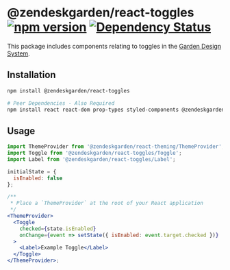# @zendeskgarden/react-toggles [![npm version](https://img.shields.io/npm/v/@zendeskgarden/react-toggles.svg?style=flat-square)](https://www.npmjs.com/package/@zendeskgarden/react-toggles) [![Dependency Status](https://img.shields.io/david/zendeskgarden/react-components.svg?path=packages/toggles&style=flat-square)](https://david-dm.org/zendeskgarden/react-components?path=packages/toggles) <!-- markdownlint-disable -->

<!-- markdownlint-enable -->

This package includes components relating to toggles in the
[Garden Design System](https://zendeskgarden.github.io/).

## Installation

```sh
npm install @zendeskgarden/react-toggles

# Peer Dependencies - Also Required
npm install react react-dom prop-types styled-components @zendeskgarden/react-theming
```

## Usage

```jsx static
import ThemeProvider from '@zendeskgarden/react-theming/ThemeProvider';
import Toggle from '@zendeskgarden/react-toggles/Toggle';
import Label from '@zendeskgarden/react-toggles/Label';

initialState = {
  isEnabled: false
};

/**
 * Place a `ThemeProvider` at the root of your React application
 */
<ThemeProvider>
  <Toggle
    checked={state.isEnabled}
    onChange={event => setState({ isEnabled: event.target.checked })}
  >
    <Label>Example Toggle</Label>
  </Toggle>
</ThemeProvider>;
```
